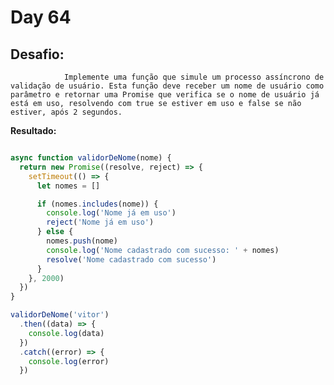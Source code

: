 # Day 64

## Desafio:

				Implemente uma função que simule um processo assíncrono de validação de usuário. Esta função deve receber um nome de usuário como parâmetro e retornar uma Promise que verifica se o nome de usuário já está em uso, resolvendo com true se estiver em uso e false se não estiver, após 2 segundos.
        
**Resultado:**

```javascript

async function validorDeNome(nome) {
  return new Promise((resolve, reject) => {
    setTimeout(() => {
      let nomes = []

      if (nomes.includes(nome)) {
        console.log('Nome já em uso')
        reject('Nome já em uso')
      } else {
        nomes.push(nome)
        console.log('Nome cadastrado com sucesso: ' + nomes)
        resolve('Nome cadastrado com sucesso')
      }
    }, 2000)
  })
}

validorDeNome('vitor')
  .then((data) => {
    console.log(data)
  })
  .catch((error) => {
    console.log(error)
  })
